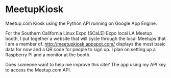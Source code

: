 MeetupKiosk
===========

Meetup.com Kiosk using the Python API running on Google App Engine. 

For the Southern California Linux Expo (SCaLE) Expo local LA Meetup booth, I put together a website that will cycle through the local Meetups that I am a member of. http://meetupkiosk.appspot.com/ displays the most basic data for now and a QR code for people to sign up. I plan on setting up a Raspberry Pi and a monitor at the booth. 

Does someone want to help me improve this site? The app using my API key to access the Meetup.com API.
